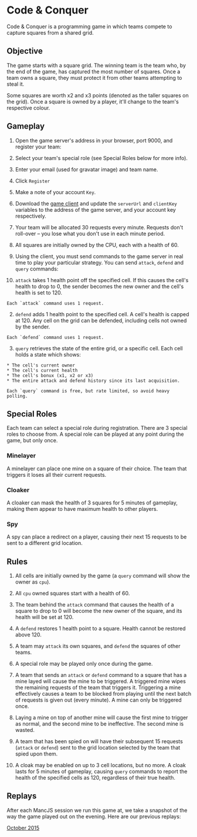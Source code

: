 # Code & Conquer

Code & Conquer is a programming game in which teams compete to capture squares from a shared grid.

## Objective

The game starts with a square grid. The winning team is the team who, by the end of the game, has captured the most number of squares. Once a team owns a square, they must protect it from other teams attempting to steal it.

Some squares are worth x2 and x3 points (denoted as the taller squares on the grid). Once a square is owned by a player, it'll change to the team's respective colour.

## Gameplay

1. Open the game server's address in your browser, port 9000, and register your team:

  1. Select your team's special role (see Special Roles below for more info).

  2. Enter your email (used for gravatar image) and team name.

  3. Click `Register`

  4. Make a note of your account `Key`.

2. Download the [game client](#) and update the `serverUrl` and `clientKey` variables to the address of the game server, and your account key respectively.

3. Your team will be allocated 30 requests every minute. Requests don't roll-over – you lose what you don't use in each minute period.

4. All squares are initially owned by the CPU, each with a health of 60.

5. Using the client, you must send commands to the game server in real time to play your particular strategy. You can send `attack`, `defend` and `query` commands:

  1. `attack` takes 1 health point off the specified cell. If this causes the cell's health to drop to 0, the sender becomes the new owner and the cell's health is set to 120.

    Each `attack` command uses 1 request.

  2. `defend` adds 1 health point to the specified cell. A cell's health is capped at 120. Any cell on the grid can be defended, including cells not owned by the sender.

    Each `defend` command uses 1 request.

  3. `query` retrieves the state of the entire grid, or a specific cell. Each cell holds a state which shows:

    * The cell's current owner
    * The cell's current health
    * The cell's bonux (x1, x2 or x3)
    * The entire attack and defend history since its last acquisition.

    Each `query` command is free, but rate limited, so avoid heavy polling.

## Special Roles

Each team can select a special role during registration. There are 3 special roles to choose from. A special role can be played at any point during the game, but only once.

### Minelayer
A minelayer can place one mine on a square of their choice. The team that triggers it loses all their current requests.

### Cloaker
A cloaker can mask the health of 3 squares for 5 minutes of gameplay, making them appear to have maximum health to other players.

### Spy
A spy can place a redirect on a player, causing their next 15 requests to be sent to a different grid location.

## Rules

1. All cells are initially owned by the game (a `query` command will show the owner as `cpu`).

2. All `cpu` owned squares start with a health of 60.

3. The team behind the `attack` command that causes the health of a square to drop to 0 will become the new owner of the square, and its health will be set at 120.

4. A `defend` restores 1 health point to a square. Health cannot be restored above 120.

5. A team may `attack` its own squares, and `defend` the squares of other teams.

6. A special role may be played only once during the game.

7. A team that sends an `attack` or `defend` command to a square that has a mine layed will cause the mine to be triggered. A triggered mine wipes the remaining requests of the team that triggers it. Triggering a mine effectively causes a team to be blocked from playing until the next batch of requests is given out (every minute). A mine can only be triggered once.

8. Laying a mine on top of another mine will cause the first mine to trigger as normal, and the second mine to be ineffective. The second mine is wasted.

9. A team that has been spied on will have their subsequent 15 requests (`attack` or `defend`) sent to the grid location selected by the team that spied upon them.

10. A cloak may be enabled on up to 3 cell locations, but no more. A cloak lasts for 5 minutes of gameplay, causing `query` commands to report the health of the specified cells as 120, regardless of their true health.

## Replays

After each MancJS session we run this game at, we take a snapshot of the way the game played out on the evening. Here are our previous replays:

[October 2015](http://mancjs.com/code-and-conquer/october-2015/replay.html)